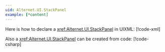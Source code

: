 ```yaml
---
uid: Alternet.UI.StackPanel
example: [*content]
---
```


Here is how to declare a <xref:Alternet.UI.StackPanel> in UIXML:
[!code-xml[](examples/ExampleWindow.uixml#CreateUixmlDeclaration)]

Also a <xref:Alternet.UI.StackPanel> can be created from code:
[!code-csharp[](examples/ExampleWindow.uixml.cs#StackPanelCSharpCreation)]
